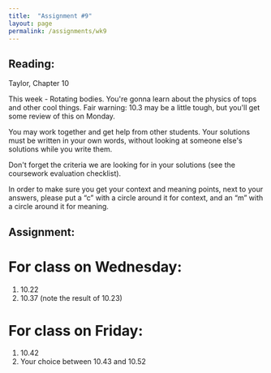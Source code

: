 ```yaml
---
title:  "Assignment #9"
layout: page
permalink: /assignments/wk9
---
```


## Reading:  
Taylor, Chapter 10

This week - Rotating bodies. You're gonna learn about the physics of tops and other cool things. Fair warning: 10.3 may be a little tough, but you'll get some review of this on Monday.

You may work together and get help from other students. Your solutions must be written in your own words, without looking at someone else's solutions while you write them.

Don't forget the criteria we are looking for in your solutions (see the coursework evaluation checklist).

In order to make sure you get your context and meaning points,
next to your answers, please put a “c” with a circle around it for context, and an “m” with a circle around it for meaning.

## Assignment:

# For class on Wednesday:

1. 10.22
2. 10.37 (note the result of 10.23)

# For class on Friday:

1. 10.42
2. Your choice between 10.43 and 10.52
